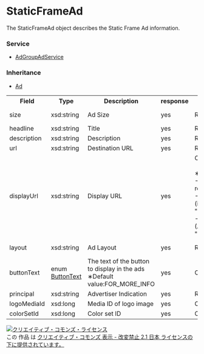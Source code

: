 # StaticFrameAd
The StaticFrameAd object describes the Static Frame Ad information.

### Service
+ [AdGroupAdService](../services/AdGroupAdService.md)

### Inheritance
+ [Ad](./Ad.md)

<table>
 <tr>
  <th>Field</th>
  <th>Type</th>
  <th>Description</th>
  <th>response</th>
  <th>add</th>
  <th>set</th>
  <th>remove</th>
 </tr>
 <tr>
  <td>size</td>
  <td>xsd:string</td>
  <td>Ad Size</td>
  <td>yes</td>
  <td>Required</td>
  <td>Required<br>NotUpdatable</td>
  <td>Ignore</td>
 </tr>
 <tr>
  <td>headline</td>
  <td>xsd:string</td>
  <td>Title</td>
  <td>yes</td>
  <td>Required(size=300X250)</td>
  <td>Optional(size=300X250)</td>
  <td>Ignore</td>
 </tr>
 <tr>
  <td>description</td>
  <td>xsd:string</td>
  <td>Description</td>
  <td>yes</td>
  <td>Required(size=300X250)</td>
  <td>Optional(size=300X250)</td>
  <td>Ignore</td>
 </tr>
 <tr>
  <td>url</td>
  <td>xsd:string</td>
  <td>Destination URL</td>
  <td>yes</td>
  <td>Required(size=300X250)</td>
  <td>Optional(size=300X250)</td>
  <td>Ignore</td>
 </tr>
 <tr>
  <td>displayUrl</td>
  <td>xsd:string</td>
  <td>Display URL</td>
  <td>yes</td>
  <td>Optional(size=300X250)<br>
  <br>
  &lowast;Default value<br>
  -Standard campaign:<br>required<br>
  -Mobile app campaign (iOS) :<br>"itunes.apple.com"<br>
  -Mobile app campaign (Android) :<br>"play.google.com"
  </td>
  <td>Optional(size=300X250)<br>
  <br>
  &lowast;Input allowed<br>
  -Mobile app campaign (iOS) :<br>Available only for "itunes.apple.com"<br>
  -Mobile app campaign (Android) :<br>Available only for "play.google.com"
  </td>
  <td>Ignore</td>
 </tr>
 <tr>
  <td>layout</td>
  <td>xsd:string</td>
  <td>Ad Layout</td>
  <td>yes</td>
  <td>Required(size=300X250)</td>
  <td>Required(size=300X250)<br>NotUpdatable</td>
  <td>Ignore</td>
 </tr>
 <tr>
  <td>buttonText</td>
  <td>enum <a href="./ButtonText.md">ButtonText</a></td>
  <td>The text of the button to display in the ads<br>
  &lowast;Default value:FOR_MORE_INFO</td>
  <td>yes</td>
  <td>Optional(size=300X250)</td>
  <td>Optional(size=300X250)</td>
  <td>Ignore</td>
 </tr>
 <tr>
  <td>principal</td>
  <td>xsd:string</td>
  <td>Advertiser Indication</td>
  <td>yes</td>
  <td>Required(size=300X250)</td>
  <td>Optional(size=300X250)</td>
  <td>Ignore</td>
 </tr>
 <tr>
  <td>logoMediaId</td>
  <td>xsd:long</td>
  <td>Media ID of logo image</td>
  <td>yes</td>
  <td>Optional(size=300X250)</td>
  <td>Optional(size=300X250)</td>
  <td>Ignore</td>
 </tr>
 <tr>
  <td>colorSetId</td>
  <td>xsd:long</td>
  <td>Color set ID</td>
  <td>yes</td>
  <td>Optional(size=300X250)</td>
  <td>Optional(size=300X250)</td>
  <td>Ignore</td>
 </tr>
</table>

<a rel="license" href="http://creativecommons.org/licenses/by-nd/2.1/jp/"><img alt="クリエイティブ・コモンズ・ライセンス" style="border-width:0" src="https://i.creativecommons.org/l/by-nd/2.1/jp/88x31.png" /></a><br />この 作品 は <a rel="license" href="http://creativecommons.org/licenses/by-nd/2.1/jp/">クリエイティブ・コモンズ 表示 - 改変禁止 2.1 日本 ライセンスの下に提供されています。</a>
